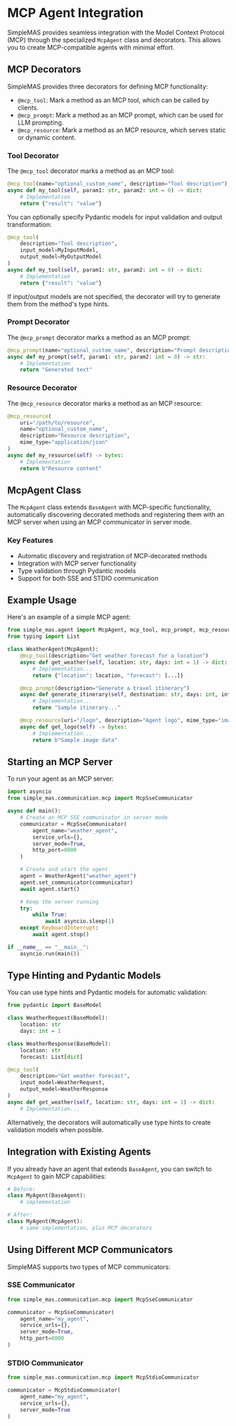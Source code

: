 # MCP Agent Integration

SimpleMAS provides seamless integration with the Model Context Protocol (MCP) through the specialized `McpAgent` class and decorators. This allows you to create MCP-compatible agents with minimal effort.

## MCP Decorators

SimpleMAS provides three decorators for defining MCP functionality:

- `@mcp_tool`: Mark a method as an MCP tool, which can be called by clients.
- `@mcp_prompt`: Mark a method as an MCP prompt, which can be used for LLM prompting.
- `@mcp_resource`: Mark a method as an MCP resource, which serves static or dynamic content.

### Tool Decorator

The `@mcp_tool` decorator marks a method as an MCP tool:

```python
@mcp_tool(name="optional_custom_name", description="Tool description")
async def my_tool(self, param1: str, param2: int = 0) -> dict:
    # Implementation
    return {"result": "value"}
```

You can optionally specify Pydantic models for input validation and output transformation:

```python
@mcp_tool(
    description="Tool description",
    input_model=MyInputModel,
    output_model=MyOutputModel
)
async def my_tool(self, param1: str, param2: int = 0) -> dict:
    # Implementation
    return {"result": "value"}
```

If input/output models are not specified, the decorator will try to generate them from the method's type hints.

### Prompt Decorator

The `@mcp_prompt` decorator marks a method as an MCP prompt:

```python
@mcp_prompt(name="optional_custom_name", description="Prompt description")
async def my_prompt(self, param1: str, param2: int = 0) -> str:
    # Implementation
    return "Generated text"
```

### Resource Decorator

The `@mcp_resource` decorator marks a method as an MCP resource:

```python
@mcp_resource(
    uri="/path/to/resource",
    name="optional_custom_name",
    description="Resource description",
    mime_type="application/json"
)
async def my_resource(self) -> bytes:
    # Implementation
    return b"Resource content"
```

## McpAgent Class

The `McpAgent` class extends `BaseAgent` with MCP-specific functionality, automatically discovering decorated methods and registering them with an MCP server when using an MCP communicator in server mode.

### Key Features

- Automatic discovery and registration of MCP-decorated methods
- Integration with MCP server functionality
- Type validation through Pydantic models
- Support for both SSE and STDIO communication

## Example Usage

Here's an example of a simple MCP agent:

```python
from simple_mas.agent import McpAgent, mcp_tool, mcp_prompt, mcp_resource
from typing import List

class WeatherAgent(McpAgent):
    @mcp_tool(description="Get weather forecast for a location")
    async def get_weather(self, location: str, days: int = 1) -> dict:
        # Implementation...
        return {"location": location, "forecast": [...]}

    @mcp_prompt(description="Generate a travel itinerary")
    async def generate_itinerary(self, destination: str, days: int, interests: List[str]) -> str:
        # Implementation...
        return "Sample itinerary..."

    @mcp_resource(uri="/logo", description="Agent logo", mime_type="image/png")
    async def get_logo(self) -> bytes:
        # Implementation...
        return b"Sample image data"
```

## Starting an MCP Server

To run your agent as an MCP server:

```python
import asyncio
from simple_mas.communication.mcp import McpSseCommunicator

async def main():
    # Create an MCP SSE communicator in server mode
    communicator = McpSseCommunicator(
        agent_name="weather_agent",
        service_urls={},
        server_mode=True,
        http_port=8000
    )

    # Create and start the agent
    agent = WeatherAgent("weather_agent")
    agent.set_communicator(communicator)
    await agent.start()

    # Keep the server running
    try:
        while True:
            await asyncio.sleep(1)
    except KeyboardInterrupt:
        await agent.stop()

if __name__ == "__main__":
    asyncio.run(main())
```

## Type Hinting and Pydantic Models

You can use type hints and Pydantic models for automatic validation:

```python
from pydantic import BaseModel

class WeatherRequest(BaseModel):
    location: str
    days: int = 1

class WeatherResponse(BaseModel):
    location: str
    forecast: List[dict]

@mcp_tool(
    description="Get weather forecast",
    input_model=WeatherRequest,
    output_model=WeatherResponse
)
async def get_weather(self, location: str, days: int = 1) -> dict:
    # Implementation...
```

Alternatively, the decorators will automatically use type hints to create validation models when possible.

## Integration with Existing Agents

If you already have an agent that extends `BaseAgent`, you can switch to `McpAgent` to gain MCP capabilities:

```python
# Before:
class MyAgent(BaseAgent):
    # implementation

# After:
class MyAgent(McpAgent):
    # same implementation, plus MCP decorators
```

## Using Different MCP Communicators

SimpleMAS supports two types of MCP communicators:

### SSE Communicator

```python
from simple_mas.communication.mcp import McpSseCommunicator

communicator = McpSseCommunicator(
    agent_name="my_agent",
    service_urls={},
    server_mode=True,
    http_port=8000
)
```

### STDIO Communicator

```python
from simple_mas.communication.mcp import McpStdioCommunicator

communicator = McpStdioCommunicator(
    agent_name="my_agent",
    service_urls={},
    server_mode=True
)
```

